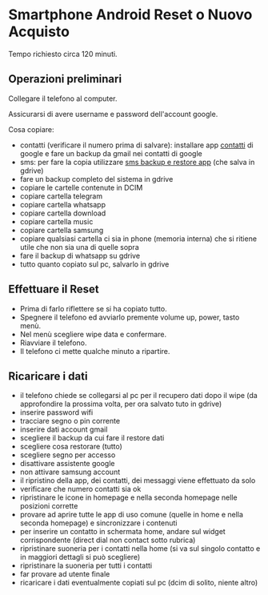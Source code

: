 # Smartphone Android Reset o Nuovo Acquisto

Tempo richiesto circa 120 minuti.

## Operazioni preliminari

Collegare il telefono al computer.

Assicurarsi di avere username e password dell'account google.

Cosa copiare:

* contatti (verificare il numero prima di salvare): installare app [contatti](https://play.google.com/store/apps/details?id=com.google.android.contacts&hl=it) di google e fare un backup da gmail nei contatti di google
* sms: per fare la copia utilizzare [sms backup e restore app](https://play.google.com/store/apps/details?id=com.riteshsahu.SMSBackupRestore&hl=it) (che salva in gdrive)
* fare un backup completo del sistema in gdrive
* copiare le cartelle contenute in DCIM 
* copiare cartella telegram 
* copiare cartella whatsapp 
* copiare cartella download 
* copiare cartella music 
* copiare cartella samsung 
* copiare qualsiasi cartella ci sia in phone (memoria interna) che si ritiene utile che non sia una di quelle sopra
* fare il backup di whatsapp su gdrive
* tutto quanto copiato sul pc, salvarlo in gdrive

## Effettuare il Reset

* Prima di farlo riflettere se si ha copiato tutto.
* Spegnere il telefono ed avviarlo premente volume up, power, tasto menù.
* Nel menù scegliere wipe data e confermare.
* Riavviare il telefono.
* Il telefono ci mette qualche minuto a ripartire.

## Ricaricare i dati

* il telefono chiede se collegarsi al pc per il recupero dati dopo il wipe (da approfondire la prossima volta, per ora salvato tuto in gdrive)
* inserire password wifi
* tracciare segno o pin corrente
* inserire dati account gmail
* scegliere il backup da cui fare il restore dati
* scegliere cosa restorare (tutto)
* scegliere segno per accesso
* disattivare assistente google
* non attivare samsung account
* il ripristino della app, dei contatti, dei messaggi viene effettuato da solo
* verificare che numero contatti sia ok
* ripristinare le icone in homepage e nella seconda homepage nelle posizioni corrette
* provare ad aprire tutte le app di uso comune (quelle in home e nella seconda homepage) e sincronizzare i contenuti
* per inserire un contatto in schermata home, andare sul widget corrispondente (direct dial non contact sotto rubrica)
* ripristinare suoneria per i contatti nella home (si va sul singolo contatto e in maggiori dettagli si può scegliere)
* ripristinare la suoneria per tutti i contatti 
* far provare ad utente finale
* ricaricare i dati eventualmente copiati sul pc (dcim di solito, niente altro)



